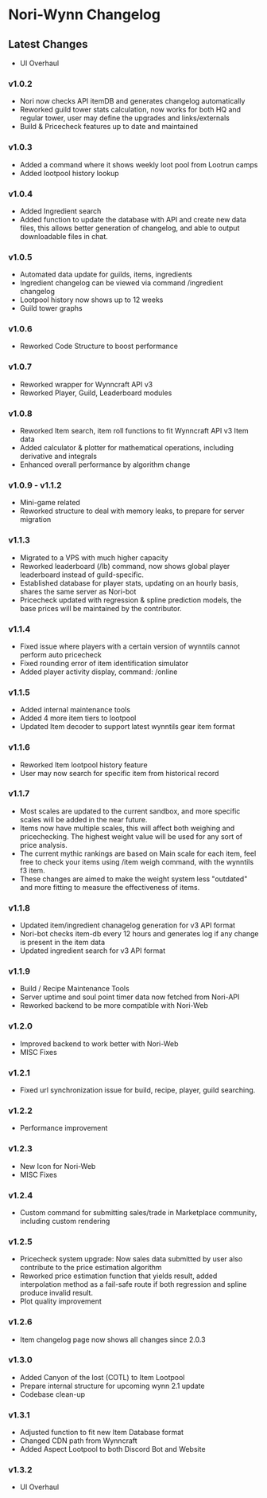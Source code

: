 # Nori-Wynn Changelog

## Latest Changes
- UI Overhaul

### v1.0.2
- Nori now checks API itemDB and generates changelog automatically
- Reworked guild tower stats calculation, now works for both HQ and regular tower, user may define the upgrades and links/externals
- Build & Pricecheck features up to date and maintained

### v1.0.3
- Added a command where it shows weekly loot pool from Lootrun camps
- Added lootpool history lookup

### v1.0.4
- Added Ingredient search
- Added function to update the database with API and create new data files, this allows better generation of changelog, and able to output downloadable files in chat.

### v1.0.5
- Automated data update for guilds, items, ingredients
- Ingredient changelog can be viewed via command /ingredient changelog
- Lootpool history now shows up to 12 weeks
- Guild tower graphs

### v1.0.6
- Reworked Code Structure to boost performance

### v1.0.7
- Reworked wrapper for Wynncraft API v3
- Reworked Player, Guild, Leaderboard modules

### v1.0.8
- Reworked Item search, item roll functions to fit Wynncraft API v3 Item data
- Added calculator & plotter for mathematical operations, including derivative and integrals
- Enhanced overall performance by algorithm change

### v1.0.9 - v1.1.2
- Mini-game related
- Reworked structure to deal with memory leaks, to prepare for server migration

### v1.1.3
- Migrated to a VPS with much higher capacity
- Reworked leaderboard (/lb) command, now shows global player leaderboard instead of guild-specific.
- Established database for player stats, updating on an hourly basis, shares the same server as Nori-bot
- Pricecheck updated with regression & spline prediction models, the base prices will be maintained by the contributor.

### v1.1.4
- Fixed issue where players with a certain version of wynntils cannot perform auto pricecheck
- Fixed rounding error of item identification simulator
- Added player activity display, command: /online

### v1.1.5
- Added internal maintenance tools
- Added 4 more item tiers to lootpool
- Updated Item decoder to support latest wynntils gear item format

### v1.1.6
- Reworked Item lootpool history feature
- User may now search for specific item from historical record

### v1.1.7
- Most scales are updated to the current sandbox, and more specific scales will be added in the near future.
- Items now have multiple scales, this will affect both weighing and pricechecking. The highest weight value will be used for any sort of price analysis.
- The current mythic rankings are based on Main scale for each item, feel free to check your items using /item weigh command, with the wynntils f3 item.
- These changes are aimed to make the weight system less "outdated" and more fitting to measure the effectiveness of items.

### v1.1.8
- Updated item/ingredient chanagelog generation for v3 API format
- Nori-bot checks item-db every 12 hours and generates log if any change is present in the item data
- Updated ingredient search for v3 API format

### v1.1.9
- Build / Recipe Maintenance Tools
- Server uptime and soul point timer data now fetched from Nori-API
- Reworked backend to be more compatible with Nori-Web

### v1.2.0
- Improved backend to work better with Nori-Web
- MISC Fixes

### v1.2.1 
- Fixed url synchronization issue for build, recipe, player, guild searching.

### v1.2.2
- Performance improvement

### v1.2.3
- New Icon for Nori-Web
- MISC Fixes

### v1.2.4
- Custom command for submitting sales/trade in Marketplace community, including custom rendering

### v1.2.5
- Pricecheck system upgrade: Now sales data submitted by user also contribute to the price estimation algorithm
- Reworked price estimation function that yields result, added interpolation method as a fail-safe route if both regression and spline produce invalid result.
- Plot quality improvement

### v1.2.6
- Item changelog page now shows all changes since 2.0.3

### v1.3.0
- Added Canyon of the lost (COTL) to Item Lootpool
- Prepare internal structure for upcoming wynn 2.1 update
- Codebase clean-up

### v1.3.1
- Adjusted function to fit new Item Database format
- Changed CDN path from Wynncraft
- Added Aspect Lootpool to both Discord Bot and Website

### v1.3.2
- UI Overhaul

